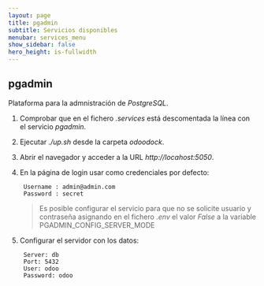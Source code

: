 ```yaml
---
layout: page
title: pgadmin
subtitle: Servicios disponibles
menubar: services_menu
show_sidebar: false
hero_height: is-fullwidth
---
```


## pgadmin

Plataforma para la admnistración de _PostgreSQL_.

1. Comprobar que en el fichero _.services_ está descomentada la línea con el servicio _pgadmin_.

2. Ejecutar _./up.sh_ desde la carpeta _odoodock_.

3. Abrir el navegador y acceder a la URL _http://locahost:5050_.

4. En la página de login usar como credenciales por defecto:

        Username : admin@admin.com 
        Password : secret

   > Es posible configurar el servicio para que no se solicite usuario y contraseña asignando en el fichero _.env_ el valor _False_ a la variable PGADMIN_CONFIG_SERVER_MODE

5. Configurar el servidor con los datos:

        Server: db
        Port: 5432
        User: odoo
        Password: odoo